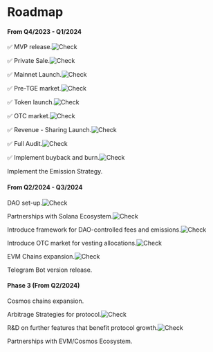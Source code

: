 # Roadmap

#### From Q4/2023 - Q1/2024

✅ MVP release.![Check](https://whales.market/public/icons/check-ico.svg)

✅ Private Sale.![Check](https://whales.market/public/icons/check-ico.svg)

✅ Mainnet Launch.![Check](https://whales.market/public/icons/check-ico.svg)

✅ Pre-TGE market.![Check](https://whales.market/public/icons/check-ico.svg)

✅ Token launch.![Check](https://whales.market/public/icons/check-ico.svg)

✅ OTC market.![Check](https://whales.market/public/icons/check-ico.svg)

✅ Revenue - Sharing Launch.![Check](https://whales.market/public/icons/check-ico.svg)

✅ Full Audit.![Check](https://whales.market/public/icons/check-ico.svg)

✅ Implement buyback and burn.![Check](https://whales.market/public/icons/check-ico.svg)

Implement the Emission Strategy.

#### From Q2/2024 - Q3/2024

DAO set-up.![Check](https://whales.market/public/icons/check-ico.svg)

Partnerships with Solana Ecosystem.![Check](https://whales.market/public/icons/check-ico.svg)

Introduce framework for DAO-controlled fees and emissions.![Check](https://whales.market/public/icons/check-ico.svg)

Introduce OTC market for vesting allocations.![Check](https://whales.market/public/icons/check-ico.svg)

EVM Chains expansion.![Check](https://whales.market/public/icons/check-ico.svg)

Telegram Bot version release.

#### Phase 3 (From Q2/2024)

Cosmos chains expansion.

Arbitrage Strategies for protocol.![Check](https://whales.market/public/icons/check-ico.svg)

R\&D on further features that benefit protocol growth.![Check](https://whales.market/public/icons/check-ico.svg)

Partnerships with EVM/Cosmos Ecosystem.
